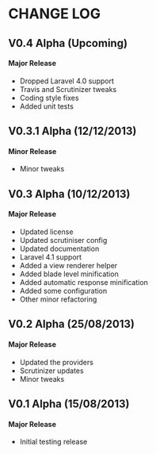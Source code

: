 CHANGE LOG
==========


## V0.4 Alpha (Upcoming)
#### Major Release

* Dropped Laravel 4.0 support
* Travis and Scrutinizer tweaks
* Coding style fixes
* Added unit tests


## V0.3.1 Alpha (12/12/2013)
#### Minor Release

* Minor tweaks


## V0.3 Alpha (10/12/2013)
#### Major Release

* Updated license
* Updated scrutiniser config
* Updated documentation
* Laravel 4.1 support
* Added a view renderer helper
* Added blade level minification
* Added automatic response minification
* Added some configuration
* Other minor refactoring


## V0.2 Alpha (25/08/2013)
#### Major Release

* Updated the providers
* Scrutinizer updates
* Minor tweaks


## V0.1 Alpha (15/08/2013)
#### Major Release

* Initial testing release
